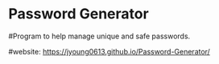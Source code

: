 # Password Generator
#Program to help manage unique and safe passwords.

#website: https://jyoung0613.github.io/Password-Generator/
